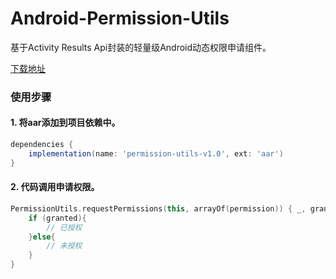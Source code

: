 # Android-Permission-Utils
基于Activity Results Api封装的轻量级Android动态权限申请组件。

[下载地址](https://github.com/zrh1994/Android-Permission-Utils/releases/download/v1.0.0/permission-utils-v1.0.aar)

### 使用步骤
#### 1. 将aar添加到项目依赖中。
```groovy
dependencies {
    implementation(name: 'permission-utils-v1.0', ext: 'aar')
}
```

#### 2. 代码调用申请权限。
```kotlin
PermissionUtils.requestPermissions(this, arrayOf(permission)) { _, granted ->
    if (granted){
        // 已授权
    }else{
        // 未授权
    }
}
```
